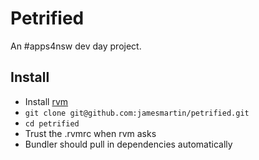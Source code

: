 # Petrified

An #apps4nsw dev day project.

## Install

* Install [rvm](http://rvm.beginrescueend.com)
* `git clone git@github.com:jamesmartin/petrified.git`
* `cd petrified`
* Trust the .rvmrc when rvm asks
* Bundler should pull in dependencies automatically 
